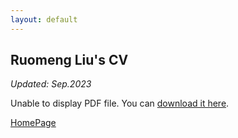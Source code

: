 ```yaml
---
layout: default
---
```


## Ruomeng Liu's CV

_Updated: Sep.2023_

<object data="/assets/RUOMENG_LIU__CV.pdf" type="application/pdf" width="100%" height="600px">
  <p>Unable to display PDF file. You can <a href="/assets/RUOMENG_LIU__CV.pdf">download it here</a>.</p>
</object>


[HomePage](./)
